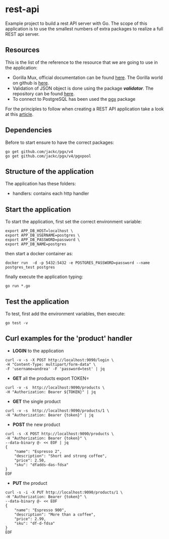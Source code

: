# rest-api

Example project to build a rest API server with Go. The scope of this application is to use the smallest numbers of
extra packages to realize a full REST api server.

## Resources

This is the list of the reference to the resource that we are going to use in the application:

- Gorilla Mux, official documentation can be found [here](https://www.gorillatoolkit.org/). The Gorilla world on github
  is [here](https://github.com/gorilla).
- Validation of JSON object is done using the package ***validator***. The repository can be
  found [here](https://github.com/go-playground/validator).
- To connect to PostgreSQL has been used the [pgx](https://pkg.go.dev/github.com/jackc/pgx) package

For the principles to follow when creating a REST API application take a look at
this [article](https://docs.microsoft.com/en-us/azure/architecture/best-practices/api-design).

## Dependencies

Before to start ensure to have the correct packages:

```shell
go get github.com/jackc/pgx/v4
go get github.com/jackc/pgx/v4/pgxpool
```

## Structure of the application

The application has these folders:

- handlers: contains each http handler

## Start the application

To start the application, first set the correct environment variable:

```shell
export APP_DB_HOST=localhost \
export APP_DB_USERNAME=postgres \
export APP_DB_PASSWORD=password \
export APP_DB_NAME=postgres
```

then start a docker container as:

```shell
docker run  -d -p 5432:5432 -e POSTGRES_PASSWORD=password --name postgres_test postgres
```

finally execute the application typing:

```shell
go run *.go
```

## Test the application

To test, first add the environment variables, then execute:
```shell
go test -v
```

## Curl examples for the 'product' handler

- **LOGIN** to the application

```shell
curl -v -s -X POST http://localhost:9090/login \
-H "Content-Type: multipart/form-data" \
-F 'username=andrea' -F 'password=test' | jq
```

- **GET** all the products
export TOKEN=
```shell
curl -v -s  http://localhost:9090/products \
-H "Authorization: Bearer ${TOKEN}" | jq
```

- **GET** the single product

```shell
curl -v -s  http://localhost:9090/products/1 \
-H "Authorization: Bearer {token}" | jq
```

- **POST** the new product

```shell
curl -s -X POST http://localhost:9090/products \
-H "Authorization: Bearer {token}" \
--data-binary @- << EOF | jq
{
    "name": "Espresso 2",
    "description": "Short and strong coffee",
    "price": 2.50,
    "sku": "dfadds-das-fdsa"
}
EOF
```

- **PUT** the product

```shell
curl -s -i -X PUT http://localhost:9090/products/1 \
-H "Authorization: Bearer {token}" \
--data-binary @- << EOF
{
    "name": "Espresso 900",
    "description": "More than a coffee",
    "price": 2.99,
    "sku": "df-d-fdsa"
}
EOF
```



